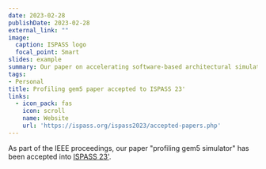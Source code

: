 ```yaml
---
date: 2023-02-28
publishDate: 2023-02-28
external_link: ""
image:
  caption: ISPASS logo
  focal_point: Smart
slides: example
summary: Our paper on accelerating software-based architectural simulator has been accepted into ISPASS 2023.
tags:
- Personal
title: Profiling gem5 paper accepted to ISPASS 23'
links:
  - icon_pack: fas
    icon: scroll
    name: Website
    url: 'https://ispass.org/ispass2023/accepted-papers.php'
---
```

As part of the IEEE proceedings, our paper "profiling gem5 simulator" has been accepted into [ISPASS 23'](https://ispass.org/ispass2023/accepted-papers.php).
